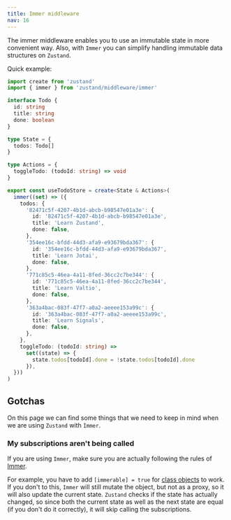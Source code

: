 ```yaml
---
title: Immer middleware
nav: 16
---
```


The immer middleware enables you to use an immutable state in more convenient
way. Also, with `Immer` you can simplify handling immutable data structures on
`Zustand`.

Quick example:

```ts
import create from 'zustand'
import { immer } from 'zustand/middleware/immer'

interface Todo {
  id: string
  title: string
  done: boolean
}

type State = {
  todos: Todo[]
}

type Actions = {
  toggleTodo: (todoId: string) => void
}

export const useTodoStore = create<State & Actions>(
  immer((set) => ({
    todos: {
      '82471c5f-4207-4b1d-abcb-b98547e01a3e': {
        id: '82471c5f-4207-4b1d-abcb-b98547e01a3e',
        title: 'Learn Zustand',
        done: false,
      },
      '354ee16c-bfdd-44d3-afa9-e93679bda367': {
        id: '354ee16c-bfdd-44d3-afa9-e93679bda367',
        title: 'Learn Jotai',
        done: false,
      },
      '771c85c5-46ea-4a11-8fed-36cc2c7be344': {
        id: '771c85c5-46ea-4a11-8fed-36cc2c7be344',
        title: 'Learn Valtio',
        done: false,
      },
      '363a4bac-083f-47f7-a0a2-aeeee153a99c': {
        id: '363a4bac-083f-47f7-a0a2-aeeee153a99c',
        title: 'Learn Signals',
        done: false,
      },
    },
    toggleTodo: (todoId: string) =>
      set((state) => {
        state.todos[todoId].done = !state.todos[todoId].done
      }),
  }))
)
```

## Gotchas

On this page we can find some things that we need to keep in mind when we are
using `Zustand` with `Ìmmer`.

### My subscriptions aren't being called

If you are using `Immer`, make sure you are actually following the rules of
[Immer](https://immerjs.github.io/immer/pitfalls).

For example, you have to add `[immerable] = true` for 
[class objects](https://immerjs.github.io/immer/complex-objects) to work. If
you don't to this, `Immer` will still mutate the object, but not as a proxy, so
it will also update the current state. `Zustand` checks if the state has 
actually changed, so since both the current state as well as the next state are 
equal  (if you don't do it correctly), it will skip calling the subscriptions.
